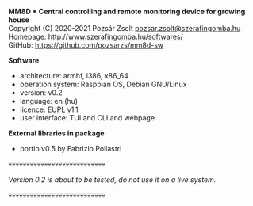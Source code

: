 **MM8D * Central controlling and remote monitoring device for growing house**  
Copyright (C) 2020-2021 Pozsár Zsolt <pozsar.zsolt@szerafingomba.hu>  
Homepage: <http://www.szerafingomba.hu/softwares/>  
GitHub: <https://github.com/pozsarzs/mm8d-sw>

**Software**

 - architecture:       armhf, i386, x86_64
 - operation system:   Raspbian OS, Debian GNU/Linux
 - version:            v0.2
 - language:           en (hu)
 - licence:            EUPL v1.1
 - user interface:     TUI and CLI and webpage

**External libraries in package**

 - portio v0.5 by Fabrizio Pollastri

💀💀💀💀💀💀💀💀💀💀💀💀💀💀💀💀💀💀💀💀💀💀💀💀💀💀💀

*Version 0.2 is about to be tested, do not use it on a live system.*

💀💀💀💀💀💀💀💀💀💀💀💀💀💀💀💀💀💀💀💀💀💀💀💀💀💀💀
